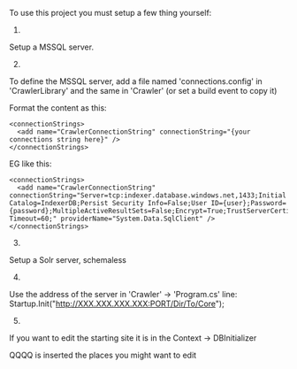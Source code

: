 To use this project you must setup a few thing yourself:

1)
Setup a MSSQL server.

2)
To define the MSSQL server, add a file named 'connections.config' in 'CrawlerLibrary' and the same in 'Crawler' (or set a build event to copy it)

Format the content as this:
```
<connectionStrings>
  <add name="CrawlerConnectionString" connectionString="{your connections string here}" />
</connectionStrings>
```

EG like this:
```
<connectionStrings>
  <add name="CrawlerConnectionString" connectionString="Server=tcp:indexer.database.windows.net,1433;Initial Catalog=IndexerDB;Persist Security Info=False;User ID={user};Password={password};MultipleActiveResultSets=False;Encrypt=True;TrustServerCertificate=False;Connection Timeout=60;" providerName="System.Data.SqlClient" />
</connectionStrings>
```

3)
Setup a Solr server, schemaless

4)
Use the address of the server in 'Crawler' -> 'Program.cs' 
line: Startup.Init<HTMLContent>("http://XXX.XXX.XXX.XXX:PORT/Dir/To/Core");

5)
If you want to edit the starting site it is in the Context -> DBInitializer

QQQQ is inserted the places you might want to edit